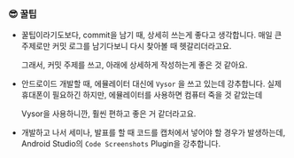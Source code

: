 ### 😎 꿀팁

- 꿀팁이라기도보다, commit을 남기 때, 상세히 쓰는게 좋다고 생각합니다. 매일 큰 주제로만 커밋 로그를 남기다보니 다시 찾아볼 때 헷갈리더라고요.

  그래서, 커밋 주제를 쓰고, 아래에 상세하게 작성하는게 좋은 것 같아요.
  
- 안드로이드 개발할 때, 에뮬레이터 대신에 `Vysor` 을 쓰고 있는데 강추합니다. 실제 휴대폰이 필요하긴 하지만, 에뮬레이터를 사용하면 컴퓨터 죽을 것 같았는데

  Vysor을 사용하니깐, 훨씬 편하고 좋은 거 같더라고요.
  
- 개발하고 나서 세미나, 발표를 할 때 코드를 캡처에서 넣어야 할 경우가 발생하는데, Android Studio의 `Code Screenshots` Plugin을 강추합니다.

